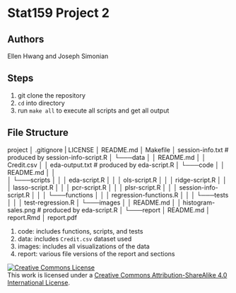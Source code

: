 # Stat159 Project 2

## Authors

Ellen Hwang and Joseph Simonian

## Steps

1. git clone the repository
2. `cd` into directory
3. run `make all` to execute all scripts and get all output

## File Structure

project
│   .gitignore
|   LICENSE
│   README.md
│   Makefile
│   session-info.txt                    # produced by session-info-script.R
│
└───data
│   │   README.md
│   │   Credit.csv
│   │   eda-output.txt                  # produced by eda-script.R
│
└───code
│   │   README.md
│   │   
│   └───scripts
│   │   │   eda-script.R
│   │   │   ols-script.R
│   │   │   ridge-script.R
│   │   │   lasso-script.R
│   │   │   pcr-script.R
│   │   │   plsr-script.R
│   │   │   session-info-script.R
│   │
│   └───functions
│   │   │   regression-functions.R
│   │
│   └───tests
│   │   │   test-regression.R
│
└───images
│   │   README.md
│   │   histogram-sales.png            # produced by eda-script.R
│
└───report
    │   README.md
    │   report.Rmd
    │   report.pdf

1. code: includes functions, scripts, and tests
2. data: includes `Credit.csv` dataset used
3. images: includes all visualizations of the data
4. report: various file versions of the report and sections

<a rel="license" href="http://creativecommons.org/licenses/by-sa/4.0/"><img alt="Creative Commons License" style="border-width:0" src="https://i.creativecommons.org/l/by-sa/4.0/88x31.png" /></a><br />This work is licensed under a <a rel="license" href="http://creativecommons.org/licenses/by-sa/4.0/">Creative Commons Attribution-ShareAlike 4.0 International License</a>.
